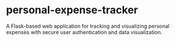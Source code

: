 # personal-expense-tracker
A Flask-based web application for tracking and visualizing personal expenses with secure user authentication and data visualization.

